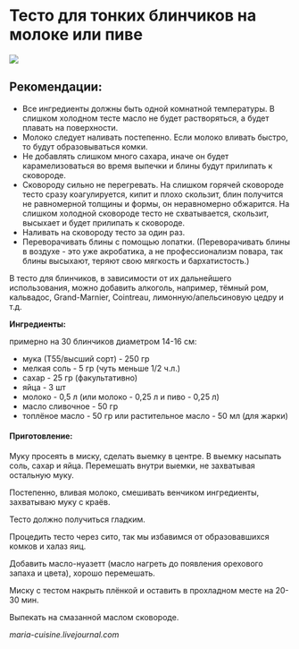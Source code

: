 # Тесто для тонких блинчиков на молоке или пиве

 ![](https://s-media-cache-ak0.pinimg.com/564x/d8/a2/9d/d8a29d87f232798c1b65007d2388c893.jpg)

## Рекомендации:

* Все ингредиенты должны быть одной комнатной температуры. В слишком холодном тесте масло не будет растворяться, а будет плавать на поверхности.
* Молоко следует наливать постепенно. Если молоко вливать быстро, то будут образовываться комки.
* Не добавлять слишком много сахара, иначе он будет карамелизоваться во время выпечки и блины будут прилипать к сковороде.
* Сковороду сильно не перегревать. На слишком горячей сковороде тесто сразу коагулируется, кипит и плохо скользит, блин получится не равномерной толщины и формы, он неравномерно обжарится. На слишком холодной сковороде тесто не схватывается, скользит, высыхает и будет прилипать к сковороде.
* Наливать на сковороду тесто за один раз.
* Переворачивать блины с помощью лопатки. \(Переворачивать блины в воздухе - это уже акробатика, а не профессионализм повара, так блины высыхают, теряют свою мягкость и бархатистость.\)

В тесто для блинчиков, в зависимости от их дальнейшего использования, можно добавить алкоголь, например, тёмный ром, кальвадос, Grand-Marnier, Cointreau, лимонную/апельсиновую цедру и т.д.

**Ингредиенты:**

примерно на 30 блинчиков диаметром 14-16 см:

* мука \(Т55/высший сорт\) - 250 гр
* мелкая соль - 5 гр \(чуть меньше 1/2 ч.л.\)
* сахар - 25 гр \(факультативно\)
* яйца - 3 шт
* молоко - 0,5 л \(или молоко - 0,25 л и пиво - 0,25 л\)
* масло сливочное - 50 гр
* топлёное масло - 50 гр или растительное масло - 50 мл \(для жарки\)

#### Приготовление:

Муку просеять в миску, сделать выемку в центре. В выемку насыпать соль, сахар и яйца. Перемешать внутри выемки, не захватывая остальную муку.

Постепенно, вливая молоко, смешивать венчиком ингредиенты, захватываю муку с краёв.

Тесто должно получиться гладким.

Процедить тесто через сито, так мы избавимся от образовавшихся комков и халаз яиц.

Добавить масло-нуазетт \(масло нагреть до появления орехового запаха и цвета\), хорошо перемешать.

Миску с тестом накрыть плёнкой и оставить в прохладном месте на 20-30 мин.

Выпекать на смазанной маслом сковороде.

_maria-cuisine.livejournal.com_

